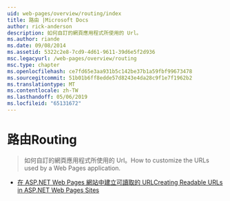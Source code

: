 ```yaml
---
uid: web-pages/overview/routing/index
title: 路由 |Microsoft Docs
author: rick-anderson
description: 如何自訂的網頁應用程式所使用的 Url。
ms.author: riande
ms.date: 09/08/2014
ms.assetid: 5322c2e8-7cd9-4d61-9611-39d6e5f2d936
msc.legacyurl: /web-pages/overview/routing
msc.type: chapter
ms.openlocfilehash: ce7fd65e3aa931b5c142be37b1a59fbf99673478
ms.sourcegitcommit: 51b01b6ff8edde57d8243e4da28c9f1e7f1962b2
ms.translationtype: MT
ms.contentlocale: zh-TW
ms.lasthandoff: 05/06/2019
ms.locfileid: "65131672"
---
```

# <a name="routing"></a><span data-ttu-id="3a191-103">路由</span><span class="sxs-lookup"><span data-stu-id="3a191-103">Routing</span></span>

> <span data-ttu-id="3a191-104">如何自訂的網頁應用程式所使用的 Url。</span><span class="sxs-lookup"><span data-stu-id="3a191-104">How to customize the URLs used by a Web Pages application.</span></span>

- [<span data-ttu-id="3a191-105">在 ASP.NET Web Pages 網站中建立可讀取的 URL</span><span class="sxs-lookup"><span data-stu-id="3a191-105">Creating Readable URLs in ASP.NET Web Pages Sites</span></span>](creating-readable-urls-in-aspnet-web-pages-sites.md)
